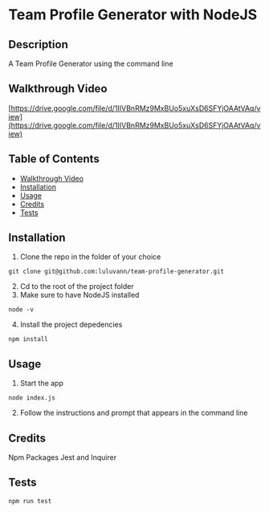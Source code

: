 # Team Profile Generator with NodeJS

## Description 
A Team Profile Generator using the command line

## Walkthrough Video
[https://drive.google.com/file/d/1IIVBnRMz9MxBUo5xuXsD6SFYjOAAtVAq/view](https://drive.google.com/file/d/1IIVBnRMz9MxBUo5xuXsD6SFYjOAAtVAq/view)

## Table of Contents
* [Walkthrough Video](#Walkthrough-Video)
* [Installation](#installation)
* [Usage](#usage)
* [Credits](#credits)
* [Tests](#tests)

## Installation
1. Clone the repo in the folder of your choice
```shell
git clone git@github.com:luluvann/team-profile-generator.git
``` 
2. Cd to the root of the project folder 
3. Make sure to have NodeJS installed
```shell
node -v
``` 
4. Install the project depedencies 
```shell
npm install
``` 

## Usage 
1. Start the app
```shell
node index.js
``` 
2. Follow the instructions and prompt that appears in the command line

## Credits
Npm Packages Jest and Inquirer

## Tests
```shell
npm run test
``` 